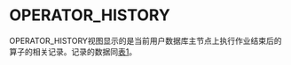 # OPERATOR\_HISTORY

OPERATOR\_HISTORY视图显示的是当前用户数据库主节点上执行作业结束后的算子的相关记录。记录的数据同[表1](../DatabaseReference/GS_WLM_OPERATOR_INFO.md#zh-cn_topic_0283136785_zh-cn_topic_0237122263_zh-cn_topic_0111176227_table85181143511)。

